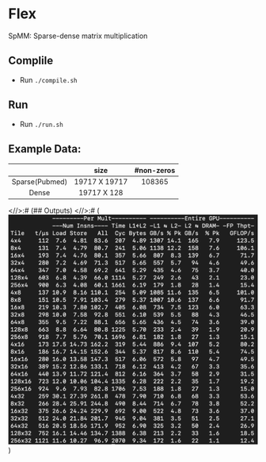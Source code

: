 # Flex
SpMM: Sparse-dense matrix multiplication

## Complile
- Run `./compile.sh`


## Run
- Run `./run.sh`


## Example Data:
|                |      size     | #non-zeros |
|:--------------:|:-------------:|:----------:|
| Sparse(Pubmed) | 19717 X 19717 |   108365   |
|      Dense     |  19717 X 128  |            |


<//>:# (## Outputs)
<//>:# (![alt text](20230614.png "Outputs"))
